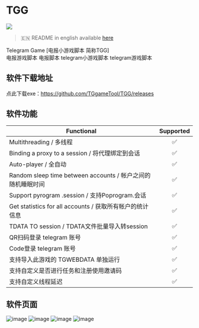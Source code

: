 # TGG
[<img src="https://img.shields.io/badge/Telegram-%40Me-orange">](https://t.me/kedaya_798)  
> 🇪🇳 README in english available [here](README-EN.md)

Telegram Game [电报小游戏脚本 简称TGG]  
电报游戏脚本 电报脚本 telegram小游戏脚本 telegram游戏脚本  

## 软件下载地址
点此下载exe：https://github.com/TGgameTool/TGG/releases  

## 软件功能
| Functional                                                     | Supported |
|----------------------------------------------------------------|:---------:|
| Multithreading / 多线程                                                 |     ✅     |
| Binding a proxy to a session / 将代理绑定到会话                          |     ✅     |
| Auto-player / 全自动                                                    |     ✅     |
| Random sleep time between accounts / 帐户之间的随机睡眠时间              |     ✅     |
| Support pyrogram .session / 支持Poprogram.会话                          |     ✅     |
| Get statistics for all accounts / 获取所有帐户的统计信息                 |     ✅     |
| TDATA TO session / TDATA文件批量导入转session                           |     ✅     |
| QR扫码登录 telegram 账号                           |     ✅     |
| Code登录 telegram 账号                           |     ✅     |
| 支持导入此游戏的 TGWEBDATA 单独运行                           |     ✅     |
| 支持自定义是否进行任务和注册使用邀请码                           |     ✅     |
| 支持自定义线程延迟                           |     ✅     |


## 软件页面  
![image](https://github.com/user-attachments/assets/715bb526-6c75-42c3-a5b2-c1ff256e2311)
![image](https://github.com/user-attachments/assets/aa775097-acb3-49e0-a50e-06b0d12176de)
![image](https://github.com/user-attachments/assets/1dc35e7a-c55a-45f3-9a68-0acf040518de)
![image](https://github.com/user-attachments/assets/0cb4acdb-2e9d-449e-8922-12ba826e6d89)
